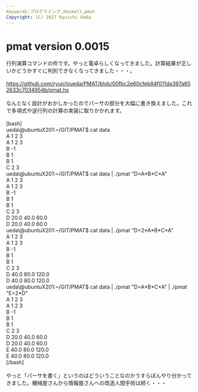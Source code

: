 ```yaml
---
Keywords:プログラミング,Haskell,pmat
Copyright: (C) 2017 Ryuichi Ueda
---
```

# <!--:ja-->pmat version 0.0015<!--:-->
<!--:ja-->行列演算コマンドの件です。やっと電卓らしくなってきました。計算結果が正しいかどうかすぐに判別できなくなってきました・・・。<br />
<br />
<a target="_blank" href="https://github.com/ryuichiueda/PMAT/blob/00fbc2e60cfeb84f011da397a652633c7034954b/pmat.hs">https://github.com/ryuichiueda/PMAT/blob/00fbc2e60cfeb84f011da397a652633c7034954b/pmat.hs</a><br />
<br />
なんとなく設計がおかしかったのでパーサの部分を大幅に書き換えました。これで多項式や逆行列の計算の実装に取りかかれます。<br />
<br />
[bash]<br />
ueda\@ubuntuX201:~/GIT/PMAT$ cat data <br />
A 1 2 3<br />
A 1 2 3<br />
B -1<br />
B 1<br />
B 1<br />
C 2 3<br />
ueda\@ubuntuX201:~/GIT/PMAT$ cat data | ./pmat &quot;D=A*B*C*A&quot;<br />
A 1 2 3<br />
A 1 2 3<br />
B -1<br />
B 1<br />
B 1<br />
C 2 3<br />
D 20.0 40.0 60.0<br />
D 20.0 40.0 60.0<br />
ueda\@ubuntuX201:~/GIT/PMAT$ cat data | ./pmat &quot;D=2*A*B*C*A&quot;<br />
A 1 2 3<br />
A 1 2 3<br />
B -1<br />
B 1<br />
B 1<br />
C 2 3<br />
D 40.0 80.0 120.0<br />
D 40.0 80.0 120.0<br />
ueda\@ubuntuX201:~/GIT/PMAT$ cat data | ./pmat &quot;D=A*B*C*A&quot; | ./pmat &quot;E=2*D&quot;<br />
A 1 2 3<br />
A 1 2 3<br />
B -1<br />
B 1<br />
B 1<br />
C 2 3<br />
D 20.0 40.0 60.0<br />
D 20.0 40.0 60.0<br />
E 40.0 80.0 120.0<br />
E 40.0 80.0 120.0<br />
[/bash]<br />
<br />
やっと「パーサを書く」というのはどういうことなのかうすらぼんやり分かってきました。機械屋さんから情報屋さんへの改造人間手術は続く・・・<!--:-->

